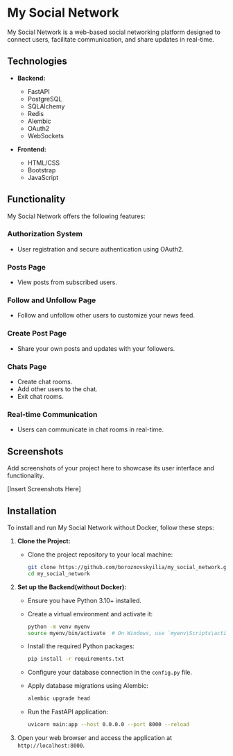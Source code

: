 # My Social Network

My Social Network is a web-based social networking platform designed to connect users, facilitate communication, and share updates in real-time.

## Technologies

- **Backend:**
  - FastAPI
  - PostgreSQL
  - SQLAlchemy
  - Redis
  - Alembic
  - OAuth2
  - WebSockets

- **Frontend:**
  - HTML/CSS
  - Bootstrap
  - JavaScript

## Functionality

My Social Network offers the following features:

### Authorization System

- User registration and secure authentication using OAuth2.

### Posts Page

- View posts from subscribed users.

### Follow and Unfollow Page

- Follow and unfollow other users to customize your news feed.

### Create Post Page

- Share your own posts and updates with your followers.

### Chats Page

- Create chat rooms.
- Add other users to the chat.
- Exit chat rooms.

### Real-time Communication

- Users can communicate in chat rooms in real-time.

## Screenshots

Add screenshots of your project here to showcase its user interface and functionality.

[Insert Screenshots Here]


## Installation

To install and run My Social Network without Docker, follow these steps:

1. **Clone the Project:**

   - Clone the project repository to your local machine:

     ```bash
     git clone https://github.com/boroznovskyilia/my_social_network.git
     cd my_social_network
     ```

2. **Set up the Backend(without Docker):**

   - Ensure you have Python 3.10+ installed.
   - Create a virtual environment and activate it:

     ```bash
     python -m venv myenv
     source myenv/bin/activate  # On Windows, use `myenv\Scripts\activate`
     ```

   - Install the required Python packages:

     ```bash
     pip install -r requirements.txt
     ```

   - Configure your database connection in the `config.py` file.

   - Apply database migrations using Alembic:

     ```bash
     alembic upgrade head
     ```

   - Run the FastAPI application:

     ```bash
     uvicorn main:app --host 0.0.0.0 --port 8000 --reload
     ```
3. Open your web browser and access the application at `http://localhost:8000`.


